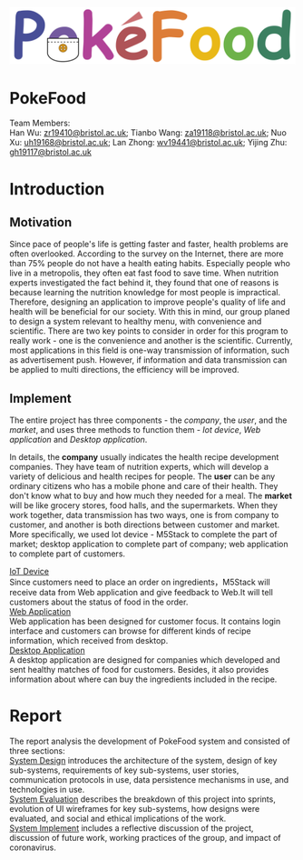 ![Title1](charts/logo1_pokefood.png)
# PokeFood
Team Members:  <br>
Han Wu: zr19410@bristol.ac.uk; 
Tianbo Wang: za19118@bristol.ac.uk; 
Nuo Xu: uh19168@bristol.ac.uk; 
Lan Zhong: wv19441@bristol.ac.uk; 
Yijing Zhu: gh19117@bristol.ac.uk

# Introduction
## Motivation
Since pace of people's life is getting faster and faster, health problems are often overlooked. According to the survey on the Internet, there are more than 75% people do not have a health eating habits. Especially people who live in a metropolis, they often eat fast food to save time. When nutrition experts investigated the fact behind it, they found that one of reasons is because learning the nutrition knowledge for most people is impractical. Therefore, designing an application to improve people's quality of life and health will be beneficial for our society. With this in mind, our group planed to design a system relevant to healthy menu, with convenience and scientific. There are two key points to consider in order for this program to really work - one is the convenience and another is the scientific. Currently, most applications in this field is one-way transmission of information, such as advertisement push. However, if information and data transmission can be applied to multi directions, the efficiency will be improved.

## Implement
The entire project has three components - the *company*, the *user*, and the *market*, and uses three methods to function them - *Iot device*, *Web application* and *Desktop application*.  <br>

In details, the **company** usually indicates the health recipe development companies. They have team of nutrition experts, which will develop a variety of delicious and health recipes for people. The **user** can be any ordinary citizens who has a mobile phone and care of their health. They don't know what to buy and how much they needed for a meal. The **market** will be like grocery stores, food halls, and the supermarkets. When they work together, data transmission has two ways, one is from company to customer, and another is both directions between customer and market. More specifically, we used Iot device - M5Stack to complete the part of market; desktop application to complete part of company; web application to complete part of customers.

[IoT Device](https://github.com/GroupProject8/Software-Engineering/tree/master/M5Stack)  <br>
Since customers need to place an order on ingredients，M5Stack will receive data from Web application and give feedback to Web.It will tell customers about the status of food in the order.  <br>
[Web Application](https://github.com/GroupProject8/Software-Engineering/tree/master/web)  <br>
Web application has been designed for customer focus. It contains login interface and customers can browse for different kinds of recipe information, which received from desktop. <br>
[Desktop Application](https://github.com/GroupProject8/Software-Engineering/tree/master/desktop)  <br>
A desktop application are designed for companies which developed and sent healthy matches of food for customers. Besides, it also provides information about where can buy the ingredients included in the recipe.  <br>


# Report
The report analysis the development of PokeFood system and consisted of three sections:  <br>
[System Design](Portfolio/DESIGN.md) introduces the architecture of the system, design of key sub-systems, requirements of key sub-systems, user stories, communication protocols in use, data persistence mechanisms in use, and technologies in use.  <br>
[System Evaluation](Portfolio/EVALUATION.md) describes the breakdown of this project into sprints, evolution of UI wireframes for key sub-systems, how designs were evaluated, and social and ethical implications of the work.  <br>
[System Implement](https://github.com/GroupProject8/Software-Engineering/blob/master/Portfolio/IMPLEMENT.md) includes a reflective discussion of the project, discussion of future work, working practices of the group, and impact of coronavirus.  <br>
